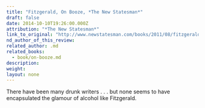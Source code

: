 ```yaml
---
title: "Fitzgerald, On Booze, *The New Statesman*"
draft: false
date: 2014-10-10T19:26:00.000Z
attribution: "*The New Statesman*"
link_to_original: "http://www.newstatesman.com/books/2011/08/fitzgerald-booze-city-stories"
nd_author_of_this_review:
related_author: .md
related_books:
  - book/on-booze.md
description:
weight:
layout: none
---
```

There have been many drunk writers . . . but none seems to have encapsulated the glamour of alcohol like Fitzgerald.

